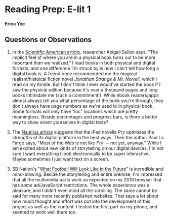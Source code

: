 # Reading Prep: E-lit 1

#### Erica Yee

## Questions or Observations

1. In the [Scientific American article](https://www.scientificamerican.com/article/reading-paper-screens/), researcher Abigail Sellen says, "The implicit feel of where you are in a physical book turns out to be more important than we realized." I read books in both physical and digital formats, and one difference I'm struck by is how I can't tell how long a digital book is. A friend once recommended me the magical realism/histoical fiction novel _Jonathan Strange & Mr. Norrell_, which I read on my Kindle. But I don't think I ever would've started the book if I saw the physical edition because it's over a thousand pages and long books intimidate me (such a commitment!). While ebook readers/apps almost always tell you what percentage of the book you're through, they don't always have page numbers as we're used to in physical book. Some formats will only have "loc" locations which are pretty meaningless. Beside percentages and progress bars, is there a better way to show orient yourselves in digital texts?


2. The [Nautilus article](http://nautil.us/issue/32/space/the-deep-space-of-digital-reading) suggests that the iPad novella _Pry_ optimizes the strengths of its digital platform in the best ways. Then the author Paul La Farge says, "Most of the Web is not like _Pry_ — not yet, anyway." While I am excited about new kinds of storytelling on our digital devices, I'm not sure I want everything I look electronically to be super interactive. Maybe sometimes I just want text on a screen.

3. SB Nation's "[What Football Will Look Like in the Future](https://www.sbnation.com/a/17776-football/)" is incredible and mind-blowing. Beside the storytelling and entire premise, I'm impressed that all the multimedia parts work as expected on my 2019 browser that has some ad/JavaScript restrictions. The whole experience was a pleasure, and I didn't even mind all the scrolling. The same cannot be said for many more recently published websites. That says a lot about how much thought and effort was put into the development of this project as well as the content. I tested the first part on my phone, and seemed to work well there too.
